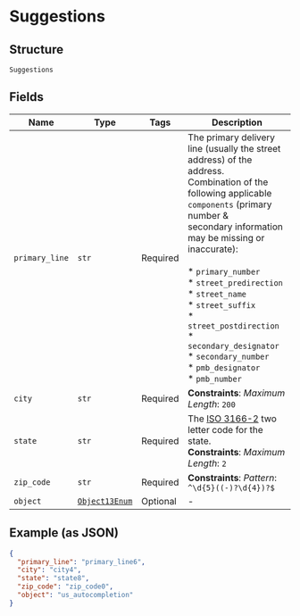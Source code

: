 
# Suggestions

## Structure

`Suggestions`

## Fields

| Name | Type | Tags | Description |
|  --- | --- | --- | --- |
| `primary_line` | `str` | Required | The primary delivery line (usually the street address) of the address.<br>Combination of the following applicable `components` (primary number &<br>secondary information may be missing or inaccurate):<br><br>* `primary_number`<br>* `street_predirection`<br>* `street_name`<br>* `street_suffix`<br>* `street_postdirection`<br>* `secondary_designator`<br>* `secondary_number`<br>* `pmb_designator`<br>* `pmb_number` |
| `city` | `str` | Required | **Constraints**: *Maximum Length*: `200` |
| `state` | `str` | Required | The <a href="https://en.wikipedia.org/wiki/ISO_3166-2" target="_blank">ISO 3166-2</a> two letter code for the state.<br>**Constraints**: *Maximum Length*: `2` |
| `zip_code` | `str` | Required | **Constraints**: *Pattern*: `^\d{5}((-)?\d{4})?$` |
| `object` | [`Object13Enum`](../../doc/models/object-13-enum.md) | Optional | - |

## Example (as JSON)

```json
{
  "primary_line": "primary_line6",
  "city": "city4",
  "state": "state8",
  "zip_code": "zip_code0",
  "object": "us_autocompletion"
}
```

